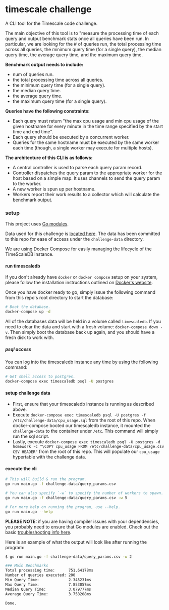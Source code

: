 timescale challenge
===================
A CLI tool for the Timescale code challenge.

The main objective of this tool is to "measure the processing time of each query and output benchmark stats once all queries have been run. In particular, we are looking for the # of queries run, the total processing time across all queries, the minimum query time (for a single query), the median query time, the average query time, and the maximum query time.

**Benchmark output needs to include:**
- num of queries run.
- the total processing time across all queries.
- the minimum query time (for a single query).
- the median query time.
- the average query time.
- the maximum query time (for a single query).

**Queries have the following constraints:**
- Each query must return "the max cpu usage and min cpu usage of the given hostname for every minute in the time range specified by the start time and end time".
- Each query should be executed by a concurrent worker.
- Queries for the same hostname must be executed by the same worker each time (though, a single worker may execute for multiple hosts).

**The architecture of this CLI is as follows:**
- A central controller is used to parse each query param record.
- Controller dispatches the query param to the appropriate worker for the host based on a simple map. It uses channels to send the query param to the worker.
- A new worker is spun up per hostname.
- Workers report their work results to a collector which will calculate the benchmark output.

### setup
This project uses [Go modules](https://github.com/golang/go/wiki/Modules).

Data used for this challenge is [located here](https://www.dropbox.com/s/17mr38w21yhgjjl/TimescaleDB_coding_assignment-RD_eng_setup.tar.gz?dl=1). The data has been committed to this repo for ease of access under the `challenge-data` directory.

We are using Docker Compose for easily managing the lifecycle of the TimeScaleDB instance.

#### run timescaledb
If you don't already have `docker` or `docker compose` setup on your system, please follow the installation instructions outlined on [Docker's website](https://docs.docker.com/install/#supported-platforms).

Once you have docker ready to go, simply issue the following command from this repo's root directory to start the database:

```bash
# Boot the database.
docker-compose up -d
```

All of the databases data will be held in a volume called `timescaledb`. If you need to clear the data and start with a fresh volume: `docker-compose down -v`. Then simply boot the database back up again, and you should have a fresh disk to work with.

##### psql access
You can log into the timescaledb instance any time by using the following command:

```bash
# Get shell access to postgres.
docker-compose exec timescaledb psql -U postgres
```

#### setup challenge data
- First, ensure that your timescaledb instance is running as described above.
- Execute `docker-compose exec timescaledb psql -U postgres -f /etc/challenge-data/cpu_usage.sql` from the root of this repo. When docker-compose booted our timescaledb instance, it mounted the `challenge-data` to the container under `/etc`. This command will simply run the sql script.
- Lastly, execute `docker-compose exec timescaledb psql -U postgres -d homework -c "\COPY cpu_usage FROM /etc/challenge-data/cpu_usage.csv CSV HEADER"` from the root of this repo. This will populate our `cpu_usage` hypertable with the challenge data.

#### execute the cli
```bash
# This will build & run the program.
go run main.go -f challenge-data/query_params.csv

# You can also specify `-w` to specify the number of workers to spawn.
go run main.go -f challenge-data/query_params.csv -w 5

# For more help on running the program, use --help.
go run main.go --help
```

**PLEASE NOTE:** if you are having compiler issues with your dependencies, you probably need to ensure that Go modules are enabled. Check out the basic [troubleshooting info here](https://github.com/golang/go/wiki/Modules#what-are-some-general-things-i-can-spot-check-if-i-am-seeing-a-problem).

Here is an example of what the output will look like after running the program:

```bash
$ go run main.go -f challenge-data/query_params.csv -w 2

### Main Benchmarks
Total processing time:      751.64178ms
Number of queries executed: 200
Min Query Time:             2.345231ms
Max Query Time:             7.853057ms
Median Query Time:          3.079777ms
Average Query Time:         3.758208ms

Done.
```
